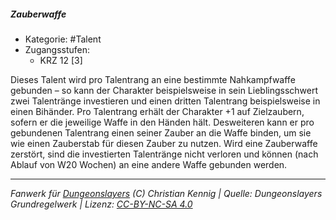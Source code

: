 <!---
Dies ist ein Fanwerk für DUNGEONSLAYERS (C) von Christian Kennig

Quellen:      [Dungeonslayers Grundregelwerk](https://www.f-space.de/ds4/downloads.html)
              [Talentbeschreibungen](https://www.f-space.de/ds4/tools-talentcards.html)
License:      [CC-BY-NC-SA 4.0](https://creativecommons.org/licenses/by-nc-sa/4.0/deed.de)
Richtlinien:  [Fanwerkrichtlinien](https://www.dungeonslayers.net/fanwerk-richtlinien/)
Autor:        Zauberlehrling
-->

  
##### Zauberwaffe  
- Kategorie: #Talent  
- Zugangsstufen:  
  - KRZ 12 [3]  

Dieses Talent wird pro Talentrang an eine bestimmte Nahkampfwaffe gebunden – so kann der Charakter beispielsweise in sein Lieblingsschwert zwei Talentränge investieren und einen dritten Talentrang beispielsweise in einen Bihänder. Pro Talentrang erhält der Charakter +1 auf Zielzaubern, sofern er die jeweilige Waffe in den Händen hält. Desweiteren kann er pro gebundenen Talentrang einen seiner Zauber an die Waffe binden, um sie wie einen Zauberstab für diesen Zauber zu nutzen. Wird eine Zauberwaffe zerstört, sind die investierten Talentränge nicht verloren und können (nach Ablauf von W20 Wochen) an eine andere Waffe gebunden werden.


___  
*Fanwerk für [Dungeonslayers](https://www.dungeonslayers.net/) (C) Christian Kennig | Quelle: Dungeonslayers Grundregelwerk | Lizenz: [CC-BY-NC-SA 4.0](https://creativecommons.org/licenses/by-nc-sa/4.0/deed.de)*  